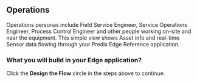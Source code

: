 ## Operations

Operations personas include Field Service Engineer, Service Operations Engineer, Process Control Engineer and other people working on-site and near the equipment.  This simple view shows Asset info and real-time Sensor data flowing through your Predix Edge Reference application.  

### What you will build in your Edge application?    

Click the **Design the Flow** circle in the steps above to continue.
